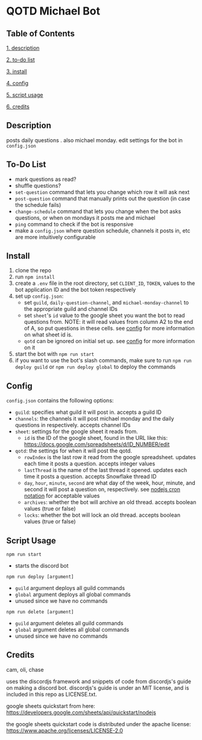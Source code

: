 # QOTD Michael Bot

## Table of Contents
[1. description](#description)

[2. to-do list](#to-do-list)

[3. install](#install)

[4. config](#install)

[5. script usage](#script-usage)

[6. credits](#credits)

## Description
posts daily questions . also michael monday. edit settings for the bot in `config.json`

## To-Do List
- mark questions as read?
- shuffle questions?
- `set-question` command that lets you change which row it will ask next
- `post-question` command that manually prints out the question (in case the schedule fails)
- `change-schedule` command that lets you change when the bot asks questions, or when on mondays it posts me and michael
- `ping`  command to check if the bot is responsive
- make a `config.json` where question schedule, channels it posts in, etc are more intuitively configurable

## Install
1. clone the repo
2. run `npm install`
3. create a `.env` file in the root directory, set `CLIENT_ID`, `TOKEN`, values to the bot application ID and the bot token respectively
4. set up `config.json`:
    - set `guild`, `daily-question-channel`, and `michael-monday-channel` to the appropriate guild and channel IDs
    - set `sheet`'s `id` value to the google sheet you want the bot to read questions from. NOTE: it will read values from column A2 to the end of A, so put questions in these cells. see [config](#config) for more information on what sheet id is.
    - `qotd` can be ignored on initial set up. see [config](#config) for more information on it
5. start the bot with `npm run start`
6. if you want to use the bot's slash commands, make sure to run `npm run deploy guild` or `npm run deploy global` to deploy the commands

## Config
`config.json` contains the following options:

- `guild`: specifies what guild it will post in. accepts a guild ID
- `channels`: the channels it will post michael monday and the daily questions in respectively. accepts channel IDs
- `sheet`: settings for the google sheet it reads from. 
    - `id` is the ID of the google sheet, found in the URL like this: https://docs.google.com/spreadsheets/d/ID_NUMBER/edit
- `qotd`: the settings for when it will post the qotd.
    - `rowIndex` is the last row it read from the google spreadsheet. updates each time it posts a question. accepts integer values
    - `lastThread` is the name of the last thread it opened. updates each time it posts a question. accepts Snowflake thread ID
    - `day`, `hour`, `minute`, `second` are what day of the week, hour, minute, and second it will post a question on, respectively. see [nodejs cron notation](https://www.digitalocean.com/community/tutorials/nodejs-cron-jobs-by-examples) for acceptable values
    - `archives`: whether the bot will archive an old thread. accepts boolean values (true or false)
    - `locks`: whether the bot will lock an old thread. accepts boolean values (true or false)

## Script Usage
`npm run start`
- starts the discord bot

`npm run deploy [argument]` 
- `guild` argument deploys all guild commands
- `global` argument deploys all global commands
- unused since we have no commands

`npm run delete [argument]` 
- `guild` argument deletes all guild commands   
- `global` argument deletes all global commands
- unused since we have no commands

## Credits
cam, oli, chase

uses the discordjs framework and snippets of code from discordjs's guide on making a discord bot. discordjs's guide is under an MIT license, and is included in this repo as LICENSE.txt.

google sheets quickstart from here: https://developers.google.com/sheets/api/quickstart/nodejs

the google sheets quickstart code is distributed under the apache license: https://www.apache.org/licenses/LICENSE-2.0
